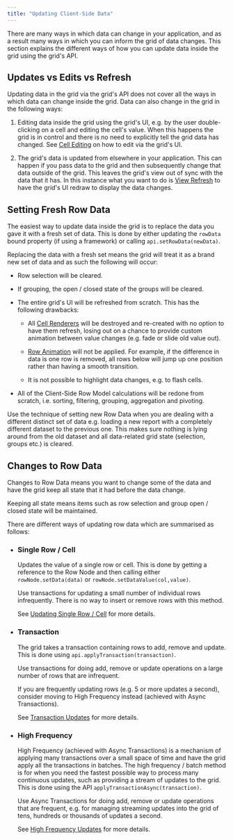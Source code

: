 ```yaml
---
title: "Updating Client-Side Data"
---
```


There are many ways in which data can change in your application, and as a result many ways in which you can inform the grid of data changes. This section explains the different ways of how you can update data inside the grid using the grid's API.

## Updates vs Edits vs Refresh

Updating data in the grid via the grid's API does not cover all the ways in which data can change inside the grid. Data can also change in the grid in the following ways:


1. Editing data inside the grid using the grid's UI, e.g. by the user double-clicking on a cell and editing the
   cell's value. When this happens the grid is in control and there is no need to explicitly tell the grid data
   has changed. See [Cell Editing](/cell-editing/) on how to edit via the grid's UI.

1. The grid's data is updated from elsewhere in your application. This can happen if you pass data to the grid
   and then subsequently change that data outside of the grid. This leaves the grid's view out of sync with the
   data that it has. In this instance what you want to do is [View Refresh](/view-refresh/) to have the grid's
   UI redraw to display the data changes.

## Setting Fresh Row Data


The easiest way to update data inside the grid is to replace the data you gave it with a fresh set of data. This is done by either updating the `rowData` bound property (if using a framework) or calling `api.setRowData(newData)`.

Replacing the data with a fresh set means the grid will treat it as a brand new set of data and as such the following will occur:

- Row selection will be cleared.
- If grouping, the open / closed state of the groups will be cleared.
- The entire grid's UI will be refreshed from scratch. This has the following drawbacks:
    - All [Cell Renderers](/cell-rendering/) will be destroyed and re-created with no option to have them refresh, losing out on a chance to provide custom animation between value changes (e.g. fade or slide old value out).

    - [Row Animation](/row-animation/) will not be applied. For example, if the difference in data is one row is removed, all rows below will jump up one position rather than having a smooth transition.

    - It is not possible to highlight data changes, e.g. to flash cells.

- All of the Client-Side Row Model calculations will be redone from scratch, i.e. sorting,
    filtering, grouping, aggregation and pivoting.

Use the technique of setting new Row Data when you are dealing with a different distinct set of data e.g. loading a new report with a completely different dataset to the previous one. This makes sure nothing is lying around from the old dataset and all data-related grid state (selection, groups etc.) is cleared.

## Changes to Row Data


Changes to Row Data means you want to change some of the data and have the grid keep all state that it had before the data change.

Keeping all state means items such as row selection and group open / closed state will be maintained.

There are different ways of updating row data which are summarised as follows:


- ### Single Row / Cell
    Updates the value of a single row or cell. This is done by getting a reference to the Row Node and then calling either `rowNode.setData(data)` or `rowNode.setDataValue(col,value)`.

    Use transactions for updating a small number of individual rows infrequently. There is no way to insert or remove rows with this method.


    See [Updating Single Row / Cell](/data-update-single-row-cell/) for more details.

- ### Transaction
    The grid takes a transaction containing rows to add, remove and update. This is done using `api.applyTransaction(transaction)`.

    Use transactions for doing add, remove or update operations on a large number of rows that are infrequent.

    If you are frequently updating rows (e.g. 5 or more updates a second), consider moving to High Frequency instead (achieved with Async Transactions).

    See [Transaction Updates](/data-update-transactions/) for more details.

- ### High Frequency

    High Frequency (achieved with Async Transactions) is a mechanism of applying many transactions over a small space of time and have the grid apply all the transactions in batches. The high frequency / batch method is for when you need the fastest possible way to process many continuous updates, such as providing a stream of updates to the grid. This is done using the API `applyTransactionAsync(transaction)`.

    Use Async Transactions for doing add, remove or update operations that are frequent, e.g. for managing streaming updates into the grid of tens, hundreds or thousands of updates a second.

    See [High Frequency Updates](/data-update-high-frequency/) for more details.
